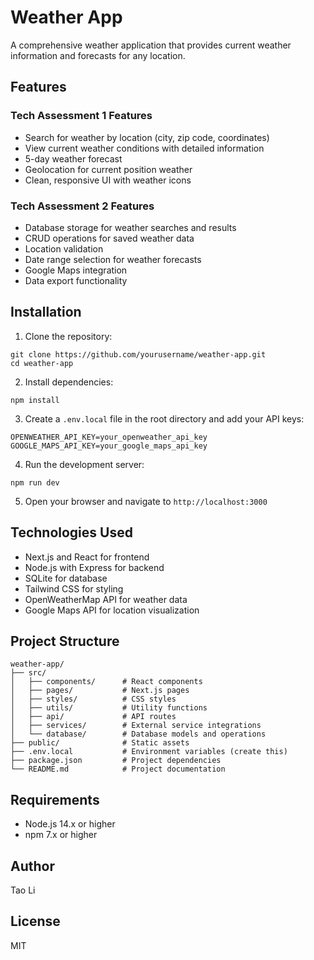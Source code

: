 # Weather App

A comprehensive weather application that provides current weather information and forecasts for any location. 

## Features

### Tech Assessment 1 Features
- Search for weather by location (city, zip code, coordinates)
- View current weather conditions with detailed information
- 5-day weather forecast
- Geolocation for current position weather
- Clean, responsive UI with weather icons

### Tech Assessment 2 Features
- Database storage for weather searches and results
- CRUD operations for saved weather data
- Location validation
- Date range selection for weather forecasts
- Google Maps integration
- Data export functionality

## Installation

1. Clone the repository:
```
git clone https://github.com/yourusername/weather-app.git
cd weather-app
```

2. Install dependencies:
```
npm install
```

3. Create a `.env.local` file in the root directory and add your API keys:
```
OPENWEATHER_API_KEY=your_openweather_api_key
GOOGLE_MAPS_API_KEY=your_google_maps_api_key
```

4. Run the development server:
```
npm run dev
```

5. Open your browser and navigate to `http://localhost:3000`

## Technologies Used

- Next.js and React for frontend
- Node.js with Express for backend
- SQLite for database
- Tailwind CSS for styling
- OpenWeatherMap API for weather data
- Google Maps API for location visualization

## Project Structure

```
weather-app/
├── src/
│   ├── components/      # React components
│   ├── pages/           # Next.js pages
│   ├── styles/          # CSS styles
│   ├── utils/           # Utility functions
│   ├── api/             # API routes
│   ├── services/        # External service integrations
│   └── database/        # Database models and operations
├── public/              # Static assets
├── .env.local           # Environment variables (create this)
├── package.json         # Project dependencies
└── README.md            # Project documentation
```

## Requirements

- Node.js 14.x or higher
- npm 7.x or higher

## Author

Tao Li

## License

MIT 
